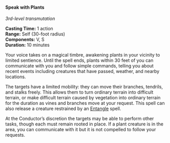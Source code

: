 #### Speak with Plants
<!-- markdownlint-disable link-image-reference-definitions -->
[_metadata_:spell_name]:- "Speak with Plants"
[_metadata_:spell_level]:- "3"
[_metadata_:spell_school]:- "transmutation"
[_metadata_:ritual]:- "false"
[_metadata_:casting_time_amount]:- "1"
[_metadata_:casting_time_unit]:- "action"
[_metadata_:range]:- "Self"
[_metadata_:target]:- "30-foot radius around you"
[_metadata_:components_verbal]:- "true"
[_metadata_:components_somatic]:- "true"
[_metadata_:components_material]:- "false"
[_metadata_:duration]:- "10 minutes"
[_metadata_:concentration]:- "false"
[_metadata_:compared_to_wotc_srd_5.1]:- "mechanics_same_wording_different"
[_metadata_:compared_to_a5e_srd]:- "mechanics_same_wording_different"
<!-- markdownlint-disable-next-line no-emphasis-as-heading -->
_3rd-level transmutation_

**Casting Time:** 1 action \
**Range:** Self (30-foot radius) \
**Components:** V, S \
**Duration:** 10 minutes

Your voice takes on a magical timbre, awakening plants in your vicinity to limited sentience.
Until the spell ends, plants within 30 feet of you can communicate with you and follow simple commands, telling you about recent events including creatures that have passed, weather, and nearby locations.

The targets have a limited mobility: they can move their branches, tendrils, and stalks freely.
This allows them to turn ordinary terrain into difficult terrain, or make difficult terrain caused by vegetation into ordinary terrain for the duration as vines and branches move at your request.
This spell can also release a creature restrained by an [Entangle](#Entangle_entangle) spell.

At the Conductor’s discretion the targets may be able to perform other tasks, though each must remain rooted in place.
If a plant creature is in the area, you can communicate with it but it is not compelled to follow your requests.
